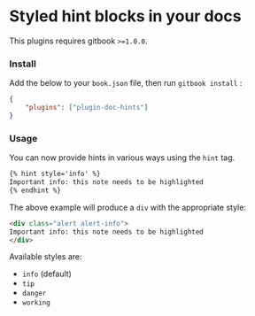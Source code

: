 Styled hint blocks in your docs
==============

This plugins requires gitbook `>=1.0.0`.

### Install

Add the below to your `book.json` file, then run `gitbook install` :

```json
{
    "plugins": ["plugin-doc-hints"]
}
```

### Usage

You can now provide hints in various ways using the `hint` tag.

```markdown
{% hint style='info' %}
Important info: this note needs to be highlighted
{% endhint %}
```
The above example will produce a `div` with the appropriate style:

``` html
<div class="alert alert-info">
Important info: this note needs to be highlighted
</div>
```

Available styles are:

- `info` (default)
- `tip`
- `danger`
- `working`
